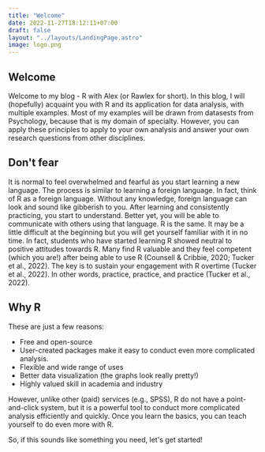 ```yaml
---
title: "Welcome"
date: 2022-11-27T18:12:11+07:00
draft: false
layout: "../layouts/LandingPage.astro"
image: logo.png
---
```

## Welcome

Welcome to my blog - R with Alex (or Rawlex for short). In this blog, I will (hopefully) acquaint you with R and its application for data analysis, with multiple examples. Most of my examples will be drawn from datasests from Psychology, because that is my domain of specialty. However, you can apply these principles to apply to your own analysis and answer your own research questions from other disciplines.

## Don't fear

It is normal to feel overwhelmed and fearful as you start learning a new language. The process is similar to learning a foreign language. In fact, think of R as a foreign language. Without any knowledge, foreign language can look and sound like gibberish to you. After learning and consistently practicing, you start to understand. Better yet, you will be able to communicate with others using that language. R is the same. It may be a little difficult at the beginning but you will get yourself familiar with it in no time. In fact, students who have started learning R showed neutral to positive attitudes towards R. Many find R valuable and they feel competent (which you are!) after being able to use R (Counsell & Cribbie, 2020; Tucker et al., 2022). The key is to sustain your engagement with R overtime (Tucker et al., 2022). In other words, practice, practice, and practice (Tucker et al., 2022).

## Why R

These are just a few reasons:
- Free and open-source
- User-created packages make it easy to conduct even more complicated analysis.
- Flexible and wide range of uses
- Better data visualization (the graphs look really pretty!)
- Highly valued skill in academia and industry

However, unlike other (paid) services (e.g., SPSS), R do not have a point-and-click system, but it is a powerful tool to conduct more complicated analysis efficiently and quickly. Once you learn the basics, you can teach yourself to do even more with R. 

So, if this sounds like something you need, let's get started!
